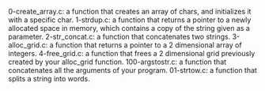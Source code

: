 0-create_array.c: a function that creates an array of chars, and initializes it with a specific char.
1-strdup.c: a function that returns a pointer to a newly allocated space in memory, which contains a copy of the string given as a parameter.
2-str_concat.c: a function that concatenates two strings.
3-alloc_grid.c:  a function that returns a pointer to a 2 dimensional array of integers.
4-free_grid.c: a function that frees a 2 dimensional grid previously created by your alloc_grid function.
100-argstostr.c:  a function that concatenates all the arguments of your program.
01-strtow.c: a function that splits a string into words.
